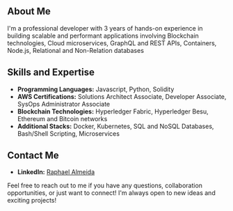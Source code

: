 ## About Me
I'm a professional developer with 3 years of hands-on experience in building scalable and performant applications involving Blockchain technologies, Cloud microservices, GraphQL and REST APIs, Containers, Node.js, Relational and Non-Relation databases

## Skills and Expertise
- **Programming Languages:** Javascript, Python, Solidity
- **AWS Certifications:** Solutions Architect Associate, Developer Associate, SysOps Administrator Associate
- **Blockchain Technologies:** Hyperledger Fabric, Hyperledger Besu, Ethereum and Bitcoin networks
- **Additional Stacks:** Docker, Kubernetes, SQL and NoSQL Databases, Bash/Shell Scripting, Microservices

## Contact Me
- **LinkedIn:** [Raphael Almeida](https://www.linkedin.com/in/raphael-almeida-59b842186/)

Feel free to reach out to me if you have any questions, collaboration opportunities, or just want to connect! I'm always open to new ideas and exciting projects!
